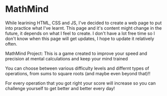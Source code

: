 # MathMind
While learining HTML, CSS and JS, I've decided to create a web page to put into practice what I've learnt.
This page and it's content might change in the future, it depends on what I feel to create.
I don't have a lot free time so I don't know when this page will get updates, I hope to update it relatively often.

MathMind Project:
This is a game created to improve your speed and precision at mental calculations and keep your mind trained

You can choose between various difficulty levels and differnt types of operations, from sums to square roots (and maybe even beyond that)!!

For every operation that you got right your score will increase so you can challenge yourself to get better and better every day!

